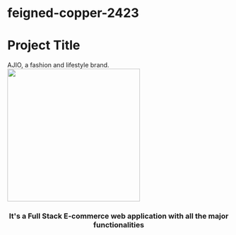 # feigned-copper-2423
# Project Title
AJIO, a fashion and lifestyle brand.
<img src="https://assets.ajio.com/static/img/Ajio-Logo.svg" width="300px"/>
<h3 align="center">It's a Full Stack E-commerce web application with all the major functionalities</h3>




